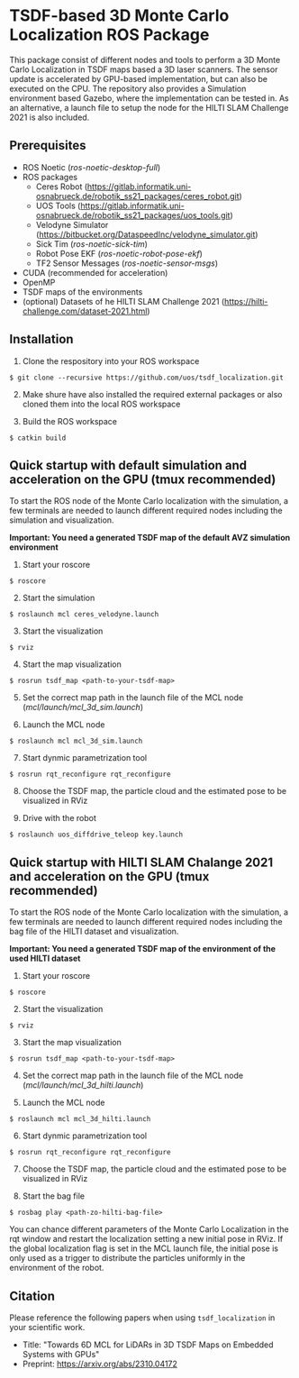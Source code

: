 # TSDF-based 3D Monte Carlo Localization ROS Package

This package consist of different nodes and tools to perform a 3D Monte Carlo Localization in TSDF maps based a 3D laser scanners.
The sensor update is accelerated by GPU-based implementation, but can also be executed on the CPU.
The repository also provides a Simulation environment based Gazebo, where the implementation can be tested in.
As an alternative, a launch file to setup the node for the HILTI SLAM Challenge 2021 is also included. 

## Prerequisites
* ROS Noetic (*ros-noetic-desktop-full*)
* ROS packages
  * Ceres Robot (https://gitlab.informatik.uni-osnabrueck.de/robotik_ss21_packages/ceres_robot.git)
  * UOS Tools (https://gitlab.informatik.uni-osnabrueck.de/robotik_ss21_packages/uos_tools.git)
  * Velodyne Simulator (https://bitbucket.org/DataspeedInc/velodyne_simulator.git)
  * Sick Tim (*ros-noetic-sick-tim*)
  * Robot Pose EKF (*ros-noetic-robot-pose-ekf*)
  * TF2 Sensor Messages (*ros-noetic-sensor-msgs*)
* CUDA (recommended for acceleration)
* OpenMP
* TSDF maps of the environments
* (optional) Datasets of he HILTI SLAM Challenge 2021 (https://hilti-challenge.com/dataset-2021.html) 

## Installation

1. Clone the respository into your ROS workspace
```console
$ git clone --recursive https://github.com/uos/tsdf_localization.git
```
2. Make shure have also installed the required external packages or also cloned them into the local ROS workspace

3. Build the ROS workspace
```console
$ catkin build
```

## Quick startup with default simulation and acceleration on the GPU (tmux recommended)

To start the ROS node of the Monte Carlo localization with the simulation, a few terminals are needed to launch different required nodes including the simulation and visualization.

**Important: You need a generated TSDF map of the default AVZ simulation environment**

1. Start your roscore
```console
$ roscore
```

2. Start the simulation
```console
$ roslaunch mcl ceres_velodyne.launch
```

3. Start the visualization
```console
$ rviz
```

4. Start the map visualization
```console
$ rosrun tsdf_map <path-to-your-tsdf-map>
```

5. Set the correct map path in the launch file of the MCL node (*mcl/launch/mcl_3d_sim.launch*)

6. Launch the MCL node
  ```console
  $ roslaunch mcl mcl_3d_sim.launch
  ```
7. Start dynmic parametrization tool 
```console
$ rosrun rqt_reconfigure rqt_reconfigure
```

8. Choose the TSDF map, the particle cloud and the estimated pose to be visualized in RViz

9. Drive with the robot
```console
$ roslaunch uos_diffdrive_teleop key.launch
```

## Quick startup with HILTI SLAM Chalange 2021 and acceleration on the GPU (tmux recommended)

To start the ROS node of the Monte Carlo localization with the simulation, a few terminals are needed to launch different required nodes including the bag file of the HILTI dataset and visualization.

**Important: You need a generated TSDF map of the environment of the used HILTI dataset**

1. Start your roscore
```console
$ roscore
```

2. Start the visualization
```console
$ rviz
```

3. Start the map visualization
```console
$ rosrun tsdf_map <path-to-your-tsdf-map>
```

4. Set the correct map path in the launch file of the MCL node (*mcl/launch/mcl_3d_hilti.launch*)

5. Launch the MCL node
  ```console
  $ roslaunch mcl mcl_3d_hilti.launch
  ```
6. Start dynmic parametrization tool 
```console
$ rosrun rqt_reconfigure rqt_reconfigure
```

7. Choose the TSDF map, the particle cloud and the estimated pose to be visualized in RViz

8. Start the bag file
```console
$ rosbag play <path-zo-hilti-bag-file>
```

You can chance different parameters of the Monte Carlo Localization in the rqt window and restart the localization setting a new initial pose in RViz. If the global localization flag is set in the MCL launch file, the initial pose is only used as a trigger to distribute the particles uniformly in the environment of the robot.

## Citation

Please reference the following papers when using `tsdf_localization` in your scientific work.

- Title: "Towards 6D MCL for LiDARs in 3D TSDF Maps on Embedded Systems with GPUs"
- Preprint: https://arxiv.org/abs/2310.04172